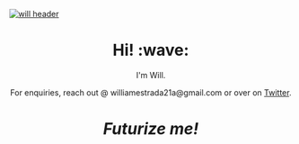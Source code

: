 [![will header](https://raw.githubusercontent.com/VrutalDeveloper/VrutalDeveloper/assets/header.png)](#)
<h1 align='center'> Hi! :wave:</h1>
<p align='center'>
I'm Will.
</p>
<p align='center'>For enquiries, reach out @ williamestrada21a@gmail.com or over on <a href="https://twitter.com/peaceofsheep_">Twitter</a>.</p>

<h1 align='center'><i>Futurize me!</i></h1>

<!--
**VrutalDeveloper/VrutalDeveloper** is a ✨ _special_ ✨ repository because its `README.md` (this file) appears on your GitHub profile.

Here are some ideas to get you started:

- 🔭 I’m currently working on ...
- 🌱 I’m currently learning ...
- 👯 I’m looking to collaborate on ...
- 🤔 I’m looking for help with ...
- 💬 Ask me about ...
- 📫 How to reach me: ...
- 😄 Pronouns: ...
- ⚡ Fun fact: ...
-->
